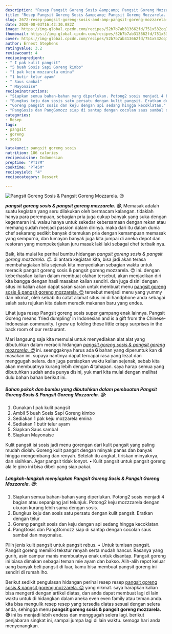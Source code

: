 ```yaml
---
description: "Resep Pangsit Goreng Sosis &amp;amp; Pangsit Goreng Mozzarela. 😍, Sempurna"
title: "Resep Pangsit Goreng Sosis &amp;amp; Pangsit Goreng Mozzarela. 😍, Sempurna"
slug: 2672-resep-pangsit-goreng-sosis-and-amp-pangsit-goreng-mozzarela-sempurna
date: 2020-08-03T16:42:30.082Z
image: https://img-global.cpcdn.com/recipes/52b7b7ab313662fd/751x532cq70/pangsit-goreng-sosis-pangsit-goreng-mozzarela-😍-foto-resep-utama.jpg
thumbnail: https://img-global.cpcdn.com/recipes/52b7b7ab313662fd/751x532cq70/pangsit-goreng-sosis-pangsit-goreng-mozzarela-😍-foto-resep-utama.jpg
cover: https://img-global.cpcdn.com/recipes/52b7b7ab313662fd/751x532cq70/pangsit-goreng-sosis-pangsit-goreng-mozzarela-😍-foto-resep-utama.jpg
author: Ernest Stephens
ratingvalue: 3.2
reviewcount: 4
recipeingredient:
- " I pak kulit pangsit"
- "5 buah Sosis Sapi Goreng kimbo"
- "1 pak keju mozzarela emina"
- "1 butir telur ayam"
- " Saus sambal"
- " Mayonaise"
recipeinstructions:
- "Siapkan semua bahan-bahan yang diperlukan. Potong2 sosis menjadi 4 bagian atau sepanjang jari telunjuk. Potong2 keju mozzzarela dengan ukuran kurang lebih sama dengan sosis."
- "Bungkus keju dan sosis satu persatu dengan kulit pangsit. Eratkan dengan telur"
- "Goreng pangsit sosis dan keju dengan api sedang hingga kecoklatan."
- "PangGosis dan PangGomozz siap di santap dengan cocolan saus sambal dan mayonaise."
categories:
- Resep
tags:
- pangsit
- goreng
- sosis

katakunci: pangsit goreng sosis 
nutrition: 186 calories
recipecuisine: Indonesian
preptime: "PT17M"
cooktime: "PT45M"
recipeyield: "4"
recipecategory: Dessert

---
```



![Pangsit Goreng Sosis &amp; Pangsit Goreng Mozzarela. 😍](https://img-global.cpcdn.com/recipes/52b7b7ab313662fd/751x532cq70/pangsit-goreng-sosis-pangsit-goreng-mozzarela-😍-foto-resep-utama.jpg)

<b><i>pangsit goreng sosis &amp; pangsit goreng mozzarela. 😍</i></b>, Memasak adalah suatu kegiatan yang seru dilakukan oleh bermacam kalangan. tidaklah hanya para perempuan, sebagian pria juga cukup banyak yang suka dengan kegemaran ini. walau hanya untuk sekedar kebersamaan dengan rekan atau memang sudah menjadi passion dalam dirinya. maka dari itu dalam dunia chef sekarang sedikit banyak ditemukan pria dengan kemampuan memasak yang sempurna, dan lumayan banyak juga kita jumpai di aneka depot dan restoran yang mempekerjakan juru masak laki laki sebagai chef terbaik nya.

Baik, kita mulai ke perihal bumbu hidangan <i>pangsit goreng sosis &amp; pangsit goreng mozzarela. 😍</i>. di antara kegiatan kita, bisa jadi akan terasa membahagiakan bila sejenak kita menyediakan sebagian waktu untuk meracik pangsit goreng sosis &amp; pangsit goreng mozzarela. 😍 ini. dengan keberhasilan kalian dalam membuat olahan tersebut, akan menjadikan diri kita bangga dengan hasil masakan kalian sendiri. dan juga disini dengan situs ini kalian akan dapat saran saran untuk membuat menu <u>pangsit goreng sosis &amp; pangsit goreng mozzarela. 😍</u> tersebut menjadi menu yang yummy dan nikmat, oleh sebab itu catat alamat situs ini di handphone anda sebagai salah satu rujukan kita dalam meracik makanan baru yang endes.

Lihat juga resep Pangsit goreng sosis super gampang enak lainnya. Pangsit Goreng means &#39;fried dumpling&#39; in Indonesian and is a gift from the Chinese-Indonesian community. I grew up folding these little crispy surprises in the back room of our restaurant.


Mari langsung saja kita memulai untuk menyediakan alat alat yang dibutuhkan dalam meracik hidangan <u><i>pangsit goreng sosis &amp; pangsit goreng mozzarela. 😍</i></u> ini. seenggaknya harus ada <b>6</b> bahan yang diperuntuk kan di masakan ini. supaya nantinya dapat tercapai rasa yang lezat dan menggugah selera. dan juga persiapkan waktu kalian sejenak, sebab kita akan membuatnya kurang lebih dengan <b>4</b> tahapan. saya harap semua yang dibutuhkan sudah anda punya disini, yuk mari kita mulai dengan melihat dulu bahan bahan berikut ini.

<!--inarticleads1-->

##### Bahan pokok dan bumbu yang dibutuhkan dalam pembuatan Pangsit Goreng Sosis &amp; Pangsit Goreng Mozzarela. 😍:

1. Gunakan  I pak kulit pangsit
1. Ambil 5 buah Sosis Sapi Goreng kimbo
1. Sediakan 1 pak keju mozzarela emina
1. Sediakan 1 butir telur ayam
1. Siapkan  Saus sambal
1. Siapkan  Mayonaise


Kulit pangsit isi sosis jadi menu gorengan dari kulit pangsit yang paling mudah diolah. Goreng kulit pangsit dengan minyak panas dan banyak hingga mengembang dan renyah. Setelah itu angkat, tiriskan minyaknya, dan sisihkan. Agar pangsit tidak lonyot. • Kulit pangsit untuk pangsit goreng ala le gino ini bisa dibeli yang siap pakai. 

<!--inarticleads2-->

##### Langkah-langkah menyiapkan Pangsit Goreng Sosis &amp; Pangsit Goreng Mozzarela. 😍:

1. Siapkan semua bahan-bahan yang diperlukan. Potong2 sosis menjadi 4 bagian atau sepanjang jari telunjuk. Potong2 keju mozzzarela dengan ukuran kurang lebih sama dengan sosis.
1. Bungkus keju dan sosis satu persatu dengan kulit pangsit. Eratkan dengan telur
1. Goreng pangsit sosis dan keju dengan api sedang hingga kecoklatan.
1. PangGosis dan PangGomozz siap di santap dengan cocolan saus sambal dan mayonaise.


Pilih jenis kulit pangsit untuk pangsit rebus. • Untuk tumisan pangsit. Pangsit goreng memiliki tekstur renyah serta mudah hancur. Rasanya yang gurih, asin campur manis membuatnya enak untuk disantap. Pangsit goreng ini biasa dimakan sebagai teman mie ayam dan bakso. Alih-alih repot keluar uang banyak beli pangsit di luar, kamu bisa membuat pangsit goreng ini sendiri di rumah lho. 

Berikut sedikit pengulasan hidangan perihal resep resep <u>pangsit goreng sosis &amp; pangsit goreng mozzarela. 😍</u> yang nikmat. saya harapkan kalian bisa mengerti dengan artikel diatas, dan anda dapat membuat lagi di lain waktu untuk di hidangkan dalam aneka even even family atau teman anda. kita bisa mengulik resep resep yang tersedia diatas sesuai dengan selera anda, sehingga menu <b>pangsit goreng sosis &amp; pangsit goreng mozzarela. 😍</b> ini bs menjadi lebih endess dan menggugah selera lagi. berikut penjabaran singkat ini, sampai jumpa lagi di lain waktu. semoga hari anda menyenangkan.
